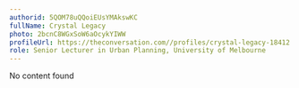 ```yaml
---
authorid: 5QOM78uQQoiEUsYMAkswKC
fullName: Crystal Legacy
photo: 2bcnC8WGxSoW6aOcykYIWW
profileUrl: https://theconversation.com//profiles/crystal-legacy-18412
role: Senior Lecturer in Urban Planning, University of Melbourne
---
```

No content found